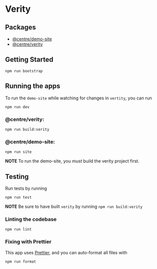 # Verity

## Packages

- [@centre/demo-site](./packages/demo-site)
- [@centre/verity](./packages/verity)

## Getting Started

```
npm run bootstrap
```

## Running the apps

To run the `demo-site` while watching for changes in `vertity`, you can run

```
npm run dev
```

### @centre/verity:

```
npm run build:verity
```

### @centre/demo-site:

```
npm run site
```

**NOTE** To run the demo-site, you _must_ build the verity project first.

## Testing

Run tests by running

```
npm run test
```

**NOTE** Be sure to have built `verity` by running `npm run build:verity`

### Linting the codebase

```
npm run lint
```

### Fixing with Prettier

This app uses [Prettier](https://prettier.io), and you can auto-format all files with

```
npm run format
```
